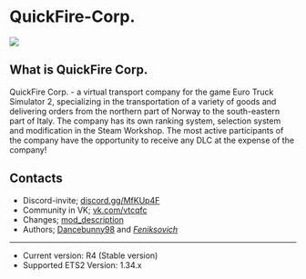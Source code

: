 # QuickFire-Corp.

<img src="https://sun9-4.userapi.com/c846219/v846219760/135d2c/kisDUo9TI2g.jpg"/>


  What is QuickFire Corp.
-------------------------

QuickFire Corp. - a virtual transport company for the game Euro Truck Simulator 2, specializing in the transportation of a variety of goods and delivering orders from the northern part of Norway to the south-eastern part of Italy. The company has its own ranking system, selection system and modification in the Steam Workshop. The most active participants of the company have the opportunity to receive any DLC at the expense of the company!

  Сontacts
-------------------------

* Discord-invite; [discord.gg/MfKUp4F](https://discord.gg/MfKUp4F "Transition to the official server DISCORD")
* Community in VK; [vk.com/vtcqfc](https://vk.com/vtcqfc "Transition to official group")
* Changes; [mod_description](https://github.com/Dancbeunny98/QuickFire-Corp/commits/master/mod_description "Log of changes")
* Authors; [Dancebunny98](https://vk.com/andrey_volchkov "The author of modification and just good person who founded virtual transportation company") and [_Feniksovich_](https://vk.com/feniksovich "Designer and idea man")

-------------------------
* Current version: R4 (Stable version)
* Supported ETS2 Version: 1.34.x
